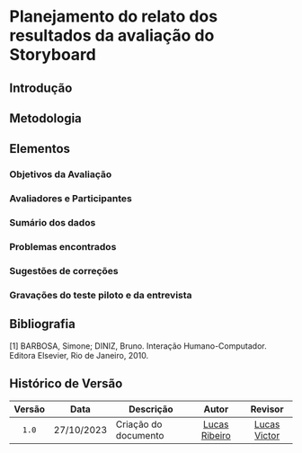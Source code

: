 # Planejamento do relato dos resultados da avaliação do Storyboard

## Introdução

## Metodologia

## Elementos

### Objetivos da Avaliação


### Avaliadores e Participantes


### Sumário dos dados


### Problemas encontrados


### Sugestões de correções


### Gravações do teste piloto e da entrevista


## Bibliografia

[1] BARBOSA, Simone; DINIZ, Bruno. Interação Humano-Computador. Editora Elsevier, Rio de Janeiro, 2010.

## Histórico de Versão

| Versão | Data       | Descrição                 |                       Autor                        |                                 Revisor                                  |
| :----: | ---------- | ------------------------- | :------------------------------------------------: | :----------------------------------------------------------------------: |
| `1.0`  | 27/10/2023 | Criação do documento      | [Lucas Ribeiro](https://github.com/lucassouzs) |             [Lucas Victor](https://github.com/Lucas13032003)             |
